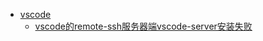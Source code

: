 - [vscode](/tool/vscode/)
  - [vscode的remote-ssh服务器端vscode-server安装失败](/tool/vscode/remote-ssh.md)

